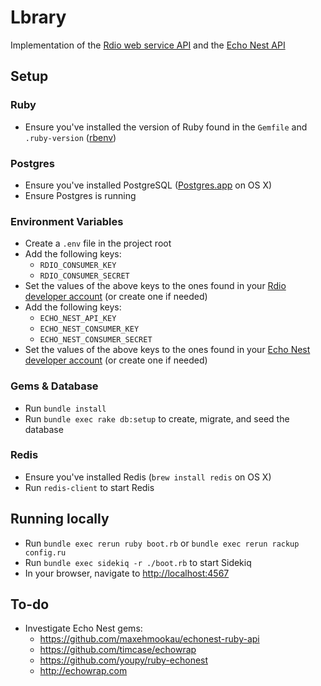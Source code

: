 # Lbrary
Implementation of the [Rdio web service API](http://www.rdio.com/developers/docs/web-service/index/) and the [Echo Nest API](http://developer.echonest.com/)

## Setup

### Ruby
- Ensure you've installed the version of Ruby found in the `Gemfile` and `.ruby-version` ([rbenv](https://github.com/sstephenson/rbenv))

### Postgres
- Ensure you've installed PostgreSQL ([Postgres.app](http://postgresapp.com/) on OS X)
- Ensure Postgres is running

### Environment Variables
- Create a `.env` file in the project root
- Add the following keys:
  - `RDIO_CONSUMER_KEY`
  - `RDIO_CONSUMER_SECRET`
- Set the values of the above keys to the ones found in your [Rdio developer account](http://rdio.mashery.com/apps/mykeys) (or create one if needed)
- Add the following keys:
  - `ECHO_NEST_API_KEY`
  - `ECHO_NEST_CONSUMER_KEY`
  - `ECHO_NEST_CONSUMER_SECRET`
- Set the values of the above keys to the ones found in your [Echo Nest developer account](https://developer.echonest.com/account/profile)  (or create one if needed)

### Gems & Database
- Run `bundle install`
- Run `bundle exec rake db:setup` to create, migrate, and seed the database

### Redis
- Ensure you've installed Redis (`brew install redis` on OS X)
- Run `redis-client` to start Redis

## Running locally
- Run `bundle exec rerun ruby boot.rb` or `bundle exec rerun rackup config.ru`
- Run `bundle exec sidekiq -r ./boot.rb` to start Sidekiq
- In your browser, navigate to [http://localhost:4567](http://localhost:4567)

## To-do
- Investigate Echo Nest gems:
  - https://github.com/maxehmookau/echonest-ruby-api
  - https://github.com/timcase/echowrap
  - https://github.com/youpy/ruby-echonest
  - http://echowrap.com